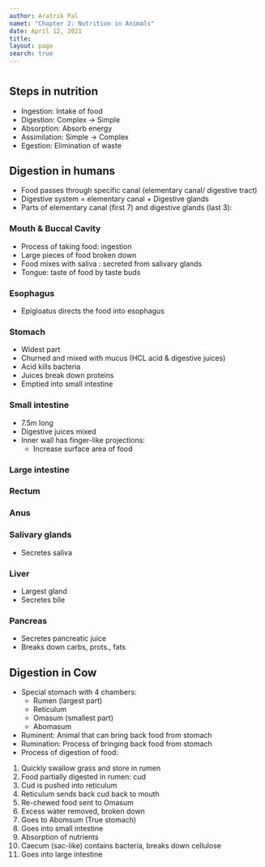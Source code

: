 ```yaml
---
author: Aratrik Pal
namet: "Chapter 2: Nutrition in Animals"
date: April 12, 2021
title:
layout: page
search: true
---
```


<h1></h1>

## Steps in nutrition
- Ingestion: Intake of food
- Digestion: Complex -> Simple
- Absorption: Absorb energy
- Assimilation: Simple -> Complex
- Egestion: Elimination of waste

## Digestion in humans
- Food passes through specific canal (elementary canal/ digestive tract)
- Digestive system = elementary canal + Digestive glands
- Parts of elementary canal (first 7) and digestive glands (last 3):

### Mouth & Buccal Cavity
- Process of taking food: ingestion
- Large pieces of food broken down
- Food mixes with saliva : secreted from salivary glands
- Tongue: taste of food by taste buds

### Esophagus
- Epigloatus directs the food into esophagus

### Stomach
- Widest part
- Churned and mixed with mucus (HCL acid & digestive juices)
- Acid kills bacteria
- Juices break down proteins
- Emptied into small intestine

### Small intestine
- 7.5m long
- Digestive juices mixed
- Inner wall has finger-like projections:
    * Increase surface area of food

### Large intestine


### Rectum


### Anus


### Salivary glands
- Secretes saliva

### Liver
- Largest gland
- Secretes bile 

### Pancreas
- Secretes pancreatic juice
- Breaks down carbs, prots., fats

## Digestion in Cow
- Special stomach with 4 chambers:
    * Rumen (largest part)
    * Reticulum
    * Omasum (smallest part)
    * Abomasum
- Ruminent: Animal that can bring back food from stomach
- Rumination: Process of bringing back food from stomach
- Process of digestion of food:
1. Quickly swallow grass and store in rumen
2. Food partially digested in rumen: cud
3. Cud is pushed into reticulum
4. Reticulum sends back cud back to mouth
5. Re-chewed food sent to Omasum
6. Excess water removed, broken down
7. Goes to Abomsum (True stomach)
8. Goes into small intestine
9. Absorption of nutrients
10. Caecum (sac-like) contains bacteria, breaks down cellulose
11. Goes into large intestine
